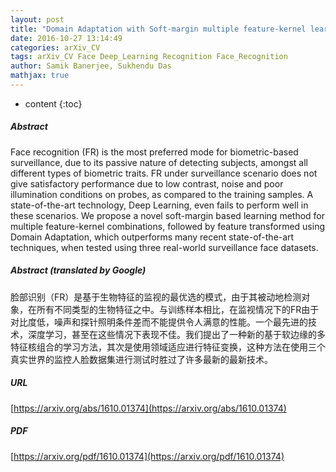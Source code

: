 ```yaml
---
layout: post
title: "Domain Adaptation with Soft-margin multiple feature-kernel learning beats Deep Learning for surveillance face recognition"
date: 2016-10-27 13:14:49
categories: arXiv_CV
tags: arXiv_CV Face Deep_Learning Recognition Face_Recognition
author: Samik Banerjee, Sukhendu Das
mathjax: true
---
```


* content
{:toc}

##### Abstract
Face recognition (FR) is the most preferred mode for biometric-based surveillance, due to its passive nature of detecting subjects, amongst all different types of biometric traits. FR under surveillance scenario does not give satisfactory performance due to low contrast, noise and poor illumination conditions on probes, as compared to the training samples. A state-of-the-art technology, Deep Learning, even fails to perform well in these scenarios. We propose a novel soft-margin based learning method for multiple feature-kernel combinations, followed by feature transformed using Domain Adaptation, which outperforms many recent state-of-the-art techniques, when tested using three real-world surveillance face datasets.

##### Abstract (translated by Google)
脸部识别（FR）是基于生物特征的监视的最优选的模式，由于其被动地检测对象，在所有不同类型的生物特征之中。与训练样本相比，在监视情况下的FR由于对比度低，噪声和探针照明条件差而不能提供令人满意的性能。一个最先进的技术，深度学习，甚至在这些情况下表现不佳。我们提出了一种新的基于软边缘的多特征核组合的学习方法，其次是使用领域适应进行特征变换，这种方法在使用三个真实世界的监控人脸数据集进行测试时胜过了许多最新的最新技术。

##### URL
[https://arxiv.org/abs/1610.01374](https://arxiv.org/abs/1610.01374)

##### PDF
[https://arxiv.org/pdf/1610.01374](https://arxiv.org/pdf/1610.01374)

